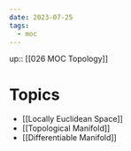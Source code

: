 ```yaml
---
date: 2023-07-25
tags:
  - moc
---
```

up:: [[026 MOC Topology]]

# Topics
- [[Locally Euclidean Space]]
- [[Topological Manifold]]
- [[Differentiable Manifold]]
